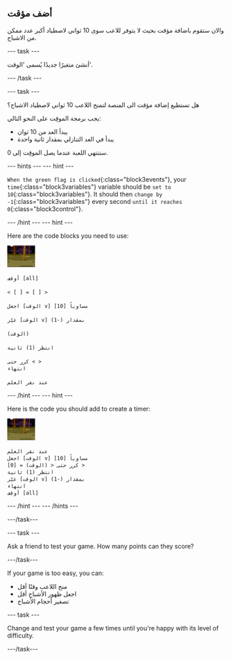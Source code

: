 ## أضف مؤقت

والان ستقوم باضافة مؤقت بحيث لا يتوفر للاعب سوى 10 ثواني لاصطياد أكبر عدد ممكن من الاشباح.

\--- task \---

أنشئ متغيرًا جديدًا يُسمى 'الوقت'.

\--- /task \---

\--- task \---

هل تستطيع إضافة مؤقت الى المنصة لتمنح اللاعب 10 ثواني لاصطياد الاشباح؟

يجب برمجة الموقِت على النحو التالي:

+ يبدأ العد من 10 ثوان
+ يبدأ في العد التنازلي بمقدار ثانية واحدة

ستنتهي اللعبة عندما يصل الموقِت إلى 0.

\--- hints \--- \--- hint \---

`When the green flag is clicked`{:class="block3events"}, your `time`{:class="block3variables"} variable should be `set to 10`{:class="block3variables"}. It should then `change by -1`{:class="block3variables"} every second `until it reaches 0`{:class="block3control"}.

\--- /hint \--- \--- hint \---

Here are the code blocks you need to use:

![كائن الشبح](images/ghost-backdrop.png)

```blocks3
أوقف [all]

< [ ] = [ ] >

اجعل [الوقت v] مساوياً [10]

غيّر [الوقت v] بمقدار (-1)

(الوقت)

انتظر (1) ثانية

كرر حتى < >
انتهاء

عند نقر العلم

```

\--- /hint \--- \--- hint \---

Here is the code you should add to create a timer:

![backdrop icon](images/ghost-backdrop.png)

```blocks3
عند نقر العلم
اجعل [الوقت v] مساوياً [10]
كرر حتى < (الوقت) = [0] >
انتظر (1) ثانية
غيّر [الوقت v] بمقدار (-1)
انتهاء
أوقف [all]
```

\--- /hint \--- \--- /hints \---

\---/task\---

\--- task \---

Ask a friend to test your game. How many points can they score?

\---/task\---

If your game is too easy, you can:

+ منح اللاعب وقتًا أقل
+ اجعل ظهور الأشباح أقل
+ تصغير أحجام الأشباح

\--- task \---

Change and test your game a few times until you're happy with its level of difficulty.

\---/task\---